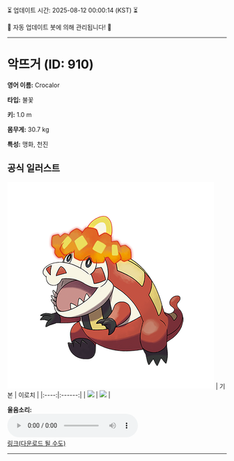 
⏳ 업데이트 시간: 2025-08-12 00:00:14 (KST) ⏳

🤖 자동 업데이트 봇에 의해 관리됩니다! 🤖

---

# 악뜨거 (ID: 910)
**영어 이름:** Crocalor

**타입:** 불꽃

**키:** 1.0 m

**몸무게:** 30.7 kg

**특성:** 맹화, 천진

## 공식 일러스트
![](https://raw.githubusercontent.com/PokeAPI/sprites/master/sprites/pokemon/other/official-artwork/910.png)
| 기본 | 이로치 |
|:----:|:------:|
| <img src="http://play.pokemonshowdown.com/sprites/ani/crocalor.gif" width="200"> | <img src="http://play.pokemonshowdown.com/sprites/ani-shiny/crocalor.gif" width="200"> |

**울음소리:**<br><audio controls src="https://raw.githubusercontent.com/PokeAPI/cries/main/cries/pokemon/latest/910.ogg"></audio><br> [링크(다운로드 될 수도)](https://raw.githubusercontent.com/PokeAPI/cries/main/cries/pokemon/latest/910.ogg)


---
